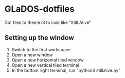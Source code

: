 # GLaDOS-dotfiles
Dot files to theme i3 to look like "Still Alive"

## Setting up the window
1. Switch to the first workspace
2. Open a new window
3. Open a new horizontal tiled window
4. Open a new vertical tiled terminal
5. In the bottom right terminal, run "python3 stillalive.py"
